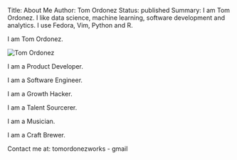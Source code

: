 Title: About Me
Author: Tom Ordonez
Status: published
Summary: I am Tom Ordonez. I like data science, machine learning, software development and analytics. I use Fedora, Vim, Python and R.

I am Tom Ordonez.

![Tom Ordonez]({filename}/images/tomordonez.jpg)

I am a Product Developer.

I am a Software Engineer.

I am a Growth Hacker.

I am a Talent Sourcerer.

I am a Musician.

I am a Craft Brewer.

Contact me at: tomordonezworks - gmail
